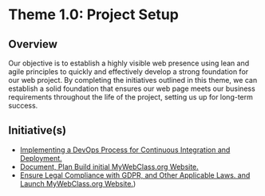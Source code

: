 # Theme 1.0: Project Setup
## Overview
Our objective is to establish a highly visible web presence using lean and agile principles to quickly and effectively
develop a strong foundation for our web project. By completing the initiatives outlined in this theme, we can establish a
solid foundation that ensures our web page meets our business requirements throughout the life of the project, setting
us up for long-term success.
## Initiative(s)

* [Implementing a DevOps Process for Continuous Integration and Deployment.](https://github.com/rk864/mywebclass-agile-docs/blob/main/documentation/Theme1_MyWebClass.org%20Website%20Development/initiatives/Initiative2_Implement%20a%20DevOps%20Process%20for%20Continuous%20Integration%20and%20Deployment/initiative_initiate%20Devops%20Process.md)
* [Document, Plan Build initial MyWebClass.org Website.](https://github.com/rk864/mywebclass-agile-docs/blob/main/documentation/Theme1_MyWebClass.org%20Website%20Development/initiatives/initiative1_Build%20and%20launch%20the%20initial%20version%20of%20the%20MyWebClass.org%20website/initiative_basic_wepbage.md)
* [Ensure Legal Compliance with GDPR, and Other Applicable Laws. and Launch MyWebClass.org Website.](https://github.com/rk864/mywebclass-agile-docs/blob/main/documentation/Theme1_MyWebClass.org%20Website%20Development/initiatives/Initiative3_Ensure%20Legal%20Compliance%20with%20Data%20Protection%2C%20Copyright%2C%20and%20Other%20Applicable%20Laws/initiative_Ensure%20Legal%20Compliance.md))
<!--Update all initiatives>
* Monitoring to continuously improve the quality of our project
  * Website analytics to collect data that can be used to continuously improve MyWebClass for our community members
  * Project metrics to continuously improve the management of the project

## Test plan
###
test plan for the initiative of building and launching the initial version of the MyWebClass.org website:

Navigation testing: 
[Verify that all website navigation links and buttons are working as expected and lead to the correct pages.]
Functionality testing: 
[Test all website functionality, including search functionality, forms, and any interactive features, to ensure they are working as expected.]
Content testing: 
[Review all website content for accuracy, completeness, and readability.]
Compatibility testing: 
[Test the website on multiple browsers and devices to ensure compatibility and responsiveness.]
Performance testing: 
[Test website loading times and page speed to ensure they are within acceptable ranges.]
Security testing: 
[Conduct security testing to identify and address any vulnerabilities or risks.]
User acceptance testing: 
[Conduct user acceptance testing to gather feedback and ensure the website meets the needs of its users.]
